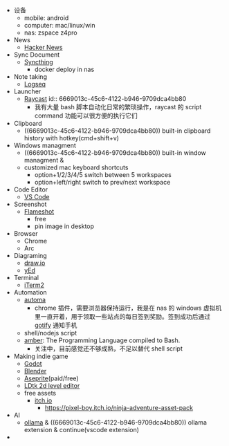 - 设备
	- mobile: android
	- computer: mac/linux/win
	- nas: zspace z4pro
- News
	- [Hacker News](https://news.ycombinator.com/)
- Sync Document
	- [Syncthing](https://github.com/syncthing/syncthing)
		- docker deploy in nas
- Note taking
	- [Logseq](https://logseq.com/)
- Launcher
	- [Raycast](https://www.raycast.com/)
	  id:: 6669013c-45c6-4122-b946-9709dca4bb80
		- 我有大量 bash 脚本自动化日常的繁琐操作，raycast 的 script command 功能可以很方便的执行它们
- Clipboard
	- ((6669013c-45c6-4122-b946-9709dca4bb80)) built-in clipboard history with hotkey(cmd+shift+v)
- Windows managment
	- ((6669013c-45c6-4122-b946-9709dca4bb80)) built-in window managment &
	- customized mac keyboard shortcuts
		- option+1/2/3/4/5 switch between 5 workspaces
		- option+left/right switch to prev/next workspace
- Code Editor
	- [VS Code](https://code.visualstudio.com/)
- Screenshot
	- [Flameshot](https://flameshot.org/)
		- free
		- pin image in desktop
- Browser
	- Chrome
	- Arc
- Diagraming
	- [draw.io](https://app.diagrams.net/)
	- [yEd](https://www.yworks.com/products/yed)
- Terminal
	- [iTerm2](https://iterm2.com/)
- Automation
	- [automa](https://www.automa.site/)
		- chrome 插件，需要浏览器保持运行，我是在 nas 的 windows 虚拟机里一直开着，用于领取一些站点的每日签到奖励。签到成功后通过 [gotify](https://gotify.net/) 通知手机
	- shell/nodejs script
	- [amber](https://amber-lang.com/): The Programming Language compiled to Bash.
		- 关注中，目前感觉还不够成熟，不足以替代 shell script
- Making indie game
	- [Godot](https://godotengine.org/)
	- [Blender](https://blender.org/)
	- [Aseprite](https://aseprite.org/)(paid/free)
	- [LDtk 2d level editor](https://ldtk.io/)
	- free assets
		- [itch.io](https://itch.io/)
			- https://pixel-boy.itch.io/ninja-adventure-asset-pack
- AI
	- [ollama](https://ollama.com/) & ((6669013c-45c6-4122-b946-9709dca4bb80)) ollama extension & continue(vscode extension)
-